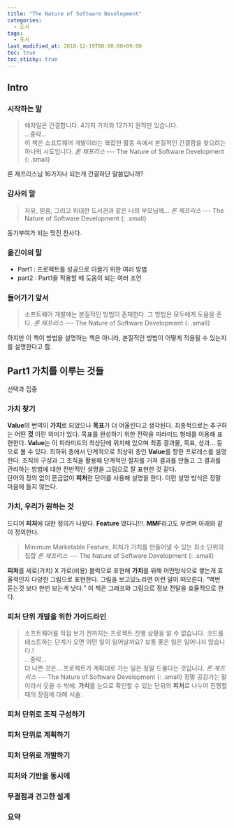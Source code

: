 ```yaml
---
title: "The Nature of Software Development"
categories: 
  - 도서
tags: 
  - 도서
last_modified_at: 2018-12-19T00:00:00+09:00
toc: true
toc_sticky: true
---
```

## Intro

### 시작하는 말
> 애자일은 간결합니다. 4가지 가치와 12가지 원칙만 있습니다.<br>
&#8230;중략&#8230;<br>
이 책은 소프트웨어 개발이라는 복잡한 활동 속에서 본질적인 간결함을 찾으려는 하나의 시도입니다.
<cite>론 제프리스</cite> --- The Nature of Software Development
{: .small}

론 제프리스님 16가지나 되는게 간결하단 말씀입니까?

### 감사의 말
> 자유, 믿음, 그리고 위대한 도서관과 같은 나의 부모님께...
<cite>론 제프리스</cite> --- The Nature of Software Development
{: .small}

동기부여가 되는 멋진 찬사다.

### 옮긴이의 말
- Part1 : 프로젝트를 성공으로 이끌기 위한 여러 방법
- part2 : Part1을 적용할 때 도움이 되는 여러 조언

### 들어가기 앞서
> 소프트웨어 개발에는 본질적인 방법이 존재한다. 그 방법은 모두에게 도움을 준다.
<cite>론 제프리스</cite> --- The Nature of Software Development
{: .small}

하지만 이 책이 방법을 설명하는 책은 아니라, 본질적인 방법이 어떻게 적용될 수 있는지를 설명한다고 함.

## Part1 가치를 이루는 것들
선택과 집중

### 가치 찾기
**Value**의 번역이 **가치**로 되었으나 **목표**가 더 어울린다고 생각된다. 최종적으로는 추구하는 어떤 **것** 이란 의미가 있다. 목표를 완성하기 위한 전략을 피라미드 형태를 이용해 표현한다. **Value**는 이 피라미드의 최상단에 위치해 있으며 최종 결과물, 목표, 성과... 등으로 볼 수 있다. 최하위 층에서 단계적으로 최상위 층인 **Value**를 향한 프로레스를 설명한다. 조직의 구성과 그 조직을 활용해 단계적인 절차를 거쳐 결과를 만들고 그 결과를 관리하는 방법에 대한 전반적인 설명을 그림으로 잘 표현한 것 같다.  
단어의 정의 없이 뜬금없이 **피처**란 단어를 사용해 설명을 한다. 이런 설명 방식은 정말 마음에 들지 않는다.

### 가치, 우리가 원하는 것
드디어 **피처**에 대한 정의가 나왔다. **Feature** 였다니!!!. **MMF**라고도 부르며 아래와 같이 정의한다.

> Minimum Marketable Feature, 피처가 가치를 만들어낼 수 있는 최소 단위의 집합
<cite>론 제프리스</cite> --- The Nature of Software Development
{: .small}

**피처**를 세로(가치) X 가로(비용) 블럭으로 표현해 **가치**를 위해 어떤방식으로 쌓는게 효율적인지 다양한 그림으로 표현한다. 그림을 보고있노라면 이런 말이 떠오른다. <q>백번 듣는것 보다 한번 보는게 낫다.</q> 이 책은 그래프와 그림으로 정보 전달을 효율적으로 한다.

### 피처 단위 개발을 위한 가이드라인

> 소프트웨어를 직접 보기 전까지는 프로젝트 진행 상황을 알 수 없습니다. 코드를 테스트하는 단계가 오면 어떤 일이 일어날까요? 보통 좋은 일은 일어나지 않습니다.!<br>
&#8230;중략&#8230;<br>
더 나쁜 것은... 프로젝트가 계획대로 가는 일은 정말 드물다는 것입니다.
<cite>론 제프리스</cite> --- The Nature of Software Development
{: .small}
정말 공감가는 말이라서 웃을 수 밖에. **가치**를 눈으로 확인할 수 있는 단위의 **피처**로 나누어 진행할 때의 장점에 대해 서술.

### 피처 단위로 조직 구성하기

### 피처 단위로 계획하기

### 피처 단위로 개발하기

### 피처와 기반을 동시에

### 무결점과 견고한 설계

### 요약
